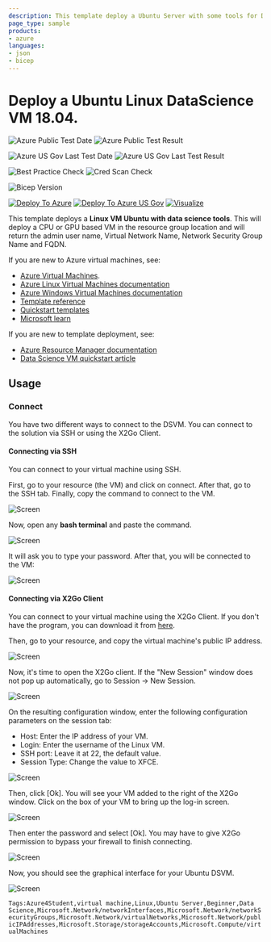 ```yaml
---
description: This template deploy a Ubuntu Server with some tools for Data Science. You can provide the username, password, virtual machine name and select between CPU or GPU computing.
page_type: sample
products:
- azure
languages:
- json
- bicep
---
```

# Deploy a Ubuntu Linux DataScience VM 18.04.

![Azure Public Test Date](https://azurequickstartsservice.blob.core.windows.net/badges/application-workloads/datascience/vm-ubuntu-DSVM-GPU-or-CPU/PublicLastTestDate.svg)
![Azure Public Test Result](https://azurequickstartsservice.blob.core.windows.net/badges/application-workloads/datascience/vm-ubuntu-DSVM-GPU-or-CPU/PublicDeployment.svg)

![Azure US Gov Last Test Date](https://azurequickstartsservice.blob.core.windows.net/badges/application-workloads/datascience/vm-ubuntu-DSVM-GPU-or-CPU/FairfaxLastTestDate.svg)
![Azure US Gov Last Test Result](https://azurequickstartsservice.blob.core.windows.net/badges/application-workloads/datascience/vm-ubuntu-DSVM-GPU-or-CPU/FairfaxDeployment.svg)

![Best Practice Check](https://azurequickstartsservice.blob.core.windows.net/badges/application-workloads/datascience/vm-ubuntu-DSVM-GPU-or-CPU/BestPracticeResult.svg)
![Cred Scan Check](https://azurequickstartsservice.blob.core.windows.net/badges/application-workloads/datascience/vm-ubuntu-DSVM-GPU-or-CPU/CredScanResult.svg)

![Bicep Version](https://azurequickstartsservice.blob.core.windows.net/badges/application-workloads/datascience/vm-ubuntu-DSVM-GPU-or-CPU/BicepVersion.svg)

[![Deploy To Azure](https://raw.githubusercontent.com/Azure/azure-quickstart-templates/master/1-CONTRIBUTION-GUIDE/images/deploytoazure.svg?sanitize=true)](https://portal.azure.com/#create/Microsoft.Template/uri/https%3A%2F%2Fraw.githubusercontent.com%2FAzure%2Fazure-quickstart-templates%2Fmaster%2Fapplication-workloads%2Fdatascience%2Fvm-ubuntu-DSVM-GPU-or-CPU%2Fazuredeploy.json)
[![Deploy To Azure US Gov](https://raw.githubusercontent.com/Azure/azure-quickstart-templates/master/1-CONTRIBUTION-GUIDE/images/deploytoazuregov.svg?sanitize=true)](https://portal.azure.us/#create/Microsoft.Template/uri/https%3A%2F%2Fraw.githubusercontent.com%2FAzure%2Fazure-quickstart-templates%2Fmaster%2Fapplication-workloads%2Fdatascience%2Fvm-ubuntu-DSVM-GPU-or-CPU%2Fazuredeploy.json)
[![Visualize](https://raw.githubusercontent.com/Azure/azure-quickstart-templates/master/1-CONTRIBUTION-GUIDE/images/visualizebutton.svg?sanitize=true)](http://armviz.io/#/?load=https%3A%2F%2Fraw.githubusercontent.com%2FAzure%2Fazure-quickstart-templates%2Fmaster%2Fapplication-workloads%2Fdatascience%2Fvm-ubuntu-DSVM-GPU-or-CPU%2Fazuredeploy.json)

This template deploys a **Linux VM Ubuntu with data science tools**. This will deploy a CPU or GPU based VM in the resource group location and will return the admin user name, Virtual Network Name, Network Security Group Name and FQDN.

If you are new to Azure virtual machines, see:

- [Azure Virtual Machines](https://azure.microsoft.com/services/virtual-machines/).
- [Azure Linux Virtual Machines documentation](https://docs.microsoft.com/azure/virtual-machines/linux/)
- [Azure Windows Virtual Machines documentation](https://docs.microsoft.com/azure/virtual-machines/windows/)
- [Template reference](https://docs.microsoft.com/azure/templates/microsoft.compute/allversions)
- [Quickstart templates](https://azure.microsoft.com/resources/templates/?resourceType=Microsoft.Compute&pageNumber=1&sort=Popular)
- [Microsoft learn](https://docs.microsoft.com/learn/browse/?term=Data%20Science%20Virtual%20Machine)

If you are new to template deployment, see:

- [Azure Resource Manager documentation](https://docs.microsoft.com/azure/azure-resource-manager/)
- [Data Science VM quickstart article](https://docs.microsoft.com/azure/machine-learning/data-science-virtual-machine/dsvm-tutorial-resource-manager)

## Usage

### Connect

You have two different ways to connect to the DSVM. You can connect to the solution via SSH or using the X2Go Client.

#### Connecting via SSH

You can connect to your virtual machine using SSH.

First, go to your resource (the VM) and click on connect. After that, go to the SSH tab. Finally, copy the command to connect to the VM.

![Screen](./images/connect-ssh.png)

Now, open any **bash terminal** and paste the command.

![Screen](./images/connect-ssh2.png)

It will ask you to type your password. After that, you will be connected to the VM:

![Screen](./images/connect-ssh3.png)

#### Connecting via X2Go Client

You can connect to your virtual machine using the X2Go Client. If you don't have the program, you can download it from [here](https://wiki.x2go.org/doku.php/doc:installation:x2goclient).

Then, go to your resource, and copy the virtual machine's public IP address.

![Screen](./images/connect-x2go.png)

Now, it's time to open the X2Go client. If the "New Session" window does not pop up automatically, go to Session -> New Session.

![Screen](./images/connect-x2go2.png)

On the resulting configuration window, enter the following configuration parameters on the session tab:

- Host: Enter the IP address of your VM.
- Login: Enter the username of the Linux VM.
- SSH port: Leave it at 22, the default value.
- Session Type: Change the value to XFCE.

![Screen](./images/connect-x2go3.png)

Then, click [Ok]. You will see your VM added to the right of the X2Go window. Click on the box of your VM to bring up the log-in screen.

![Screen](./images/connect-x2go4.png)

Then enter the password and select [Ok]. You may have to give X2Go permission to bypass your firewall to finish connecting.

![Screen](./images/connect-x2go5.png)

Now, you should see the graphical interface for your Ubuntu DSVM.

![Screen](./images/connect-x2go6.png)

`Tags:Azure4Student,virtual machine,Linux,Ubuntu Server,Beginner,Data Science,Microsoft.Network/networkInterfaces,Microsoft.Network/networkSecurityGroups,Microsoft.Network/virtualNetworks,Microsoft.Network/publicIPAddresses,Microsoft.Storage/storageAccounts,Microsoft.Compute/virtualMachines`
